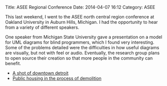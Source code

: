 Title: ASEE Regional Conference
Date: 2014-04-07 16:12
Category: ASEE
 
This last weekend, I went to the ASEE north central region conference at
Oakland University in Auburn Hills, Michigan. I had the opportunity to hear
from a variety of different speakers.

One speaker from Michigan State University gave a presentation on a model for
UML diagrams for blind programmers, which I found very interesting. Some of the problems
detailed were the difficulties in how useful diagrams are visually, but not
with feel or audio. Eventually, the research group plans to open source their
creation so that more people in the community can benefit.

* [A shot of downtown detroit]({filename}/images/1-detroit.jpg)
* [Public housing in the process of demolition]({filename}/images/1-decrepit-housing.jpg)
